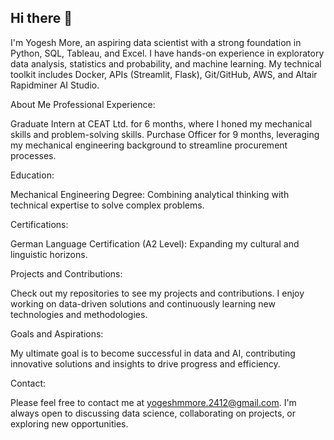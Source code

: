 ## Hi there 👋
I'm Yogesh More, an aspiring data scientist with a strong foundation in Python, SQL, Tableau, and Excel. I have hands-on experience in exploratory data analysis, statistics and probability, and machine learning. My technical toolkit includes Docker, APIs (Streamlit, Flask), Git/GitHub, AWS, and Altair Rapidminer AI Studio.

About Me
Professional Experience:

Graduate Intern at CEAT Ltd. for 6 months, where I honed my mechanical skills and problem-solving skills.
Purchase Officer for 9 months, leveraging my mechanical engineering background to streamline procurement processes.

Education:

Mechanical Engineering Degree: Combining analytical thinking with technical expertise to solve complex problems.

Certifications:

German Language Certification (A2 Level): Expanding my cultural and linguistic horizons.

Projects and Contributions:

Check out my repositories to see my projects and contributions. I enjoy working on data-driven solutions and continuously learning new technologies and methodologies.

Goals and Aspirations:

My ultimate goal is to become successful in data and AI, contributing innovative solutions and insights to drive progress and efficiency.

Contact:

Please feel free to contact me at yogeshmmore.2412@gmail.com. I'm always open to discussing data science, collaborating on projects, or exploring new opportunities.

<!--
**YogeshMore24/YogeshMore24** is a ✨ _special_ ✨ repository because its `README.md` (this file) appears on your GitHub profile.

Here are some ideas to get you started:

- 🔭 I’m currently working on ...
- 🌱 I’m currently learning ...
- 👯 I’m looking to collaborate on ...
- 🤔 I’m looking for help with ...
- 💬 Ask me about ...
- 📫 How to reach me: ...
- 😄 Pronouns: ...
- ⚡ Fun fact: ...
-->
